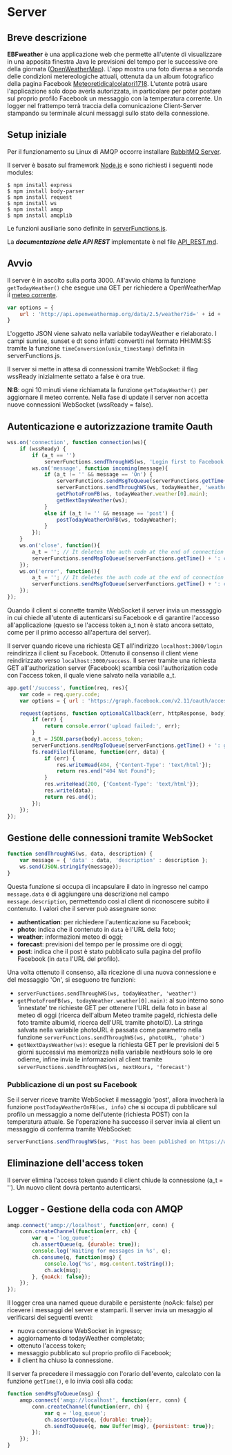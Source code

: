 # Server

## Breve descrizione
**EBFweather** è una applicazione web che permette all'utente di visualizzare in una apposita finestra Java le previsioni del tempo per le successive ore della giornata ([OpenWeatherMap](https://openweathermap.org/api)). L'app mostra una foto diversa a seconda delle condizioni metereologiche attuali, ottenuta da un album fotografico della pagina Facebook [Meteoretidicalcolatori1718](https://www.facebook.com/pg/Meteoretidicalcolatori1718-1839290216363075/photos/). L'utente potrà usare l'applicazione solo dopo averla autorizzata, in particolare per poter postare sul proprio profilo Facebook un messaggio con la temperatura corrente. Un logger nel frattempo terrà traccia della comunicazione Client-Server stampando su terminale alcuni messaggi sullo stato della connessione.

## Setup iniziale
Per il funzionamento su Linux di AMQP occorre installare [RabbitMQ Server](https://www.rabbitmq.com/install-debian.html).

Il server è basato sul framework [Node.js](https://nodejs.org/it/download/) e sono richiesti i seguenti node modules:

```
$ npm install express
$ npm install body-parser
$ npm install request
$ npm install ws
$ npm install amqp
$ npm install amqplib
```

Le funzioni ausiliarie sono definite in [serverFunctions.js](serverFunctions.js).

La **_documentazione delle API REST_** implementate è nel file [API_REST.md](API_REST.md).

## Avvio

Il server è in ascolto sulla porta 3000.
All'avvio chiama la funzione `getTodayWeather()` che esegue una GET per richiedere a OpenWeatherMap il [meteo corrente](https://openweathermap.org/current).
```javascript
var options = {
	url : 'http://api.openweathermap.org/data/2.5/weather?id=' + id + '&units=metric&lang=it&appid=' + appid
}
```
L'oggetto JSON viene salvato nella variabile todayWeather e rielaborato. I campi sunrise, sunset e dt sono infatti convertiti nel formato HH:MM:SS tramite la funzione `timeConversion(unix_timestamp)` definita in serverFunctions.js.  

Il server si mette in attesa di connessioni tramite WebSocket: il flag wssReady inizialmente settato a false è ora true.

**N:B**: ogni 10 minuti viene richiamata la funzione `getTodayWeather()` per aggiornare il meteo corrente. Nella fase di update il server non accetta nuove connessioni WebSocket (wssReady = false).


## Autenticazione e autorizzazione tramite Oauth
```javascript
wss.on('connection', function connection(ws){
	if (wssReady) {
		if (a_t == '')
			serverFunctions.sendThroughWS(ws, 'Login first to Facebook at localhost:3000/login', 'authentication');
		ws.on('message', function incoming(message){
			if (a_t != '' && message == 'On') {
				serverFunctions.sendMsgToQueue(serverFunctions.getTime() + ': received new connection');
				serverFunctions.sendThroughWS(ws, todayWeather, 'weather');
				getPhotoFromFB(ws, todayWeather.weather[0].main);
				getNextDaysWeather(ws);
			}
			else if (a_t != '' && message == 'post') {
				postTodayWeatherOnFB(ws, todayWeather);
			}
		});
	}
	ws.on('close', function(){
		a_t = ''; // It deletes the auth code at the end of connection
		serverFunctions.sendMsgToQueue(serverFunctions.getTime() + ': client disconnected');
	});	
	ws.on('error', function(){
		a_t = ''; // It deletes the auth code at the end of connection
		serverFunctions.sendMsgToQueue(serverFunctions.getTime() + ': client disconnected');
	});
});
```
Quando il client si connette tramite WebSocket il server invia un messaggio in cui chiede all'utente di autenticarsi su Facebook e di garantire l'accesso all'applicazione (questo se l'access token a_t non è stato ancora settato, come per il primo accesso all'apertura del server).

Il server quando riceve una richiesta GET all'indirizzo `localhost:3000/login` reindirizza il client su Facebook.
Ottenuto il consenso il client viene reindirizzato verso `localhost:3000/success`. Il server tramite una richiesta GET all'authorization server (Facebook) scambia così l'authorization code con l'access token, il quale viene salvato nella variabile a_t. 
```javascript
app.get('/success', function(req, res){
	var code = req.query.code;
	var options = { url : 'https://graph.facebook.com/v2.11/oauth/access_token?client_id=639398073115710&redirect_uri=http%3A%2F%2Flocalhost:3000%2Fsuccess&client_secret=7aa285d12c5b562e188b76431f31c2aa&code=' + code };

	request(options, function optionalCallback(err, httpResponse, body){
		if (err) {
			return console.error('upload failed:', err);
		}
		a_t = JSON.parse(body).access_token;
		serverFunctions.sendMsgToQueue(serverFunctions.getTime() + ': got access token');
		fs.readFile(filename, function(err, data) {
			if (err) {
				res.writeHead(404, {'Content-Type': 'text/html'});
				return res.end("404 Not Found");
			}
			res.writeHead(200, {'Content-Type': 'text/html'});
			res.write(data);
			return res.end();
		});
	});
});
``` 

## Gestione delle connessioni tramite WebSocket

```javascript
function sendThroughWS(ws, data, description) {
	var message = { 'data' : data, 'description' : description };
	ws.send(JSON.stringify(message));
}
```

Questa funzione si occupa di incapsulare il dato in ingresso nel campo `message.data` e di aggiungere una descrizione nel campo `message.description`, permettendo così al client di riconoscere subito il contenuto. I valori che il server può assegnare sono:
- **authentication**: per richiedere l'autenticazione su Facebook;
- **photo**: indica che il contenuto in `data` è l'URL della foto;
- **weather**: informazioni meteo di oggi;
- **forecast**: previsioni del tempo per le prossime ore di oggi;
- **post**: indica che il post è stato pubblicato sulla pagina del profilo Facebook (in `data` l'URL del profilo).

Una volta ottenuto il consenso, alla ricezione di una nuova connessione e del messaggio 'On', si eseguono tre funzioni:
* `serverFunctions.sendThroughWS(ws, todayWeather, 'weather')`
* `getPhotoFromFB(ws, todayWeather.weather[0].main)`: al suo interno sono 'innestate' tre richieste GET per ottenere l'URL della foto in base al meteo di oggi (ricerca dell'album Meteo tramite pageId, richiesta delle foto tramite albumId, ricerca dell'URL tramite photoID). La stringa salvata nella variabile photoURL è passata come parametro nella funzione `serverFunctions.sendThroughWS(ws, photoURL, 'photo')`
* `getNextDaysWeather(ws)`: esegue la richiesta GET per le previsioni dei 5 giorni successivi ma memorizza nella variabile nextHours solo le ore odierne, infine invia le informazioni al client tramite `serverFunctions.sendThroughWS(ws, nextHours, 'forecast')`

### Pubblicazione di un post su Facebook
Se il server riceve tramite WebSocket il messaggio 'post', allora invocherà la funzione `postTodayWeatherOnFB(ws, info)` che si occupa di pubblicare sul profilo un messaggio a nome dell'utente (richiesta POST) con la temperatura attuale. Se l'operazione ha successo il server invia al client un messaggio di conferma tramite WebSocket:

```javascript
serverFunctions.sendThroughWS(ws, 'Post has been published on https://www.facebook.com/me', 'post');
```

## Eliminazione dell'access token
Il server elimina l'access token quando il client chiude la connessione (a_t = ''). Un nuovo client dovrà pertanto autenticarsi.

## Logger - Gestione della coda con AMQP

```javascript
amqp.connect('amqp://localhost', function(err, conn) {
	conn.createChannel(function(err, ch) {
		var q = 'log_queue';
		ch.assertQueue(q, {durable: true});
		console.log('Waiting for messages in %s', q);
		ch.consume(q, function(msg) {
			console.log('%s', msg.content.toString());
			ch.ack(msg);
		}, {noAck: false});
	});
});
```

Il logger crea una named queue durabile e persistente (noAck: false) per ricevere i messaggi del server e stamparli. Il server invia un mesaggio al verificarsi dei seguenti eventi:
- nuova connessione WebSocket in ingresso;
- aggiornamento di todayWeather completato;
- ottenuto l'access token;
- messaggio pubblicato sul proprio profilo di Facebook;
- il client ha chiuso la connessione.

Il server fa precedere il messaggio con l'orario dell'evento, calcolato con la funzione `getTime()`, e lo invia così alla coda:

```javascript
function sendMsgToQueue(msg) {
	amqp.connect('amqp://localhost', function(err, conn) {
		conn.createChannel(function(err, ch) {
			var q = 'log_queue';
			ch.assertQueue(q, {durable: true});
			ch.sendToQueue(q, new Buffer(msg), {persistent: true});
		});
	});
}
```
